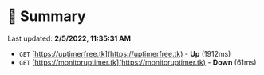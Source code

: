 # 📖 Summary
Last updated: **2/5/2022, 11:35:31 AM**

- `GET` [https://uptimerfree.tk](https://uptimerfree.tk) - **Up** (1912ms)
- `GET` [https://monitoruptimer.tk](https://monitoruptimer.tk) - **Down** (61ms)
